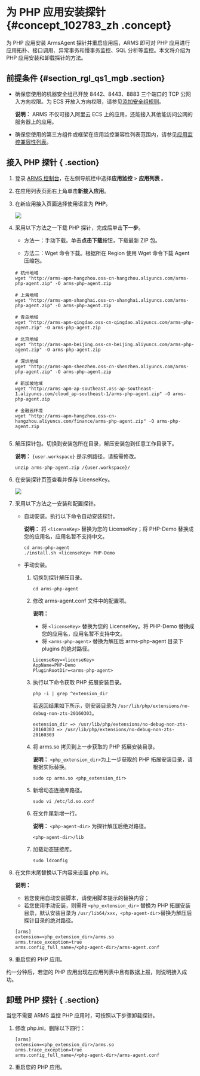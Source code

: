 # 为 PHP 应用安装探针 {#concept_102783_zh .concept}

为 PHP 应用安装 ArmsAgent 探针并重启应用后，ARMS 即可对 PHP 应用进行应用拓扑、接口调用、异常事务和慢事务监控、SQL 分析等监控。本文将介绍为 PHP 应用安装和卸载探针的方法。

## 前提条件 {#section_rgl_qs1_mgb .section}

-   确保您使用的机器安全组已开放 8442、8443、8883 三个端口的 TCP 公网入方向权限。为 ECS 开放入方向权限，请参见[添加安全组规则](../../../../intl.zh-CN/安全/安全组/添加安全组规则.md#)。

    **说明：** ARMS 不仅可接入阿里云 ECS 上的应用，还能接入其他能访问公网的服务器上的应用。

-   确保您使用的第三方组件或框架在应用监控兼容性列表范围内，请参见[应用监控兼容性列表](intl.zh-CN/应用监控/应用监控兼容性列表.md#)。


## 接入 PHP 探针 { .section}

1.  登录 [ARMS 控制台](https://arms-ap-southeast-1.console.aliyun.com/#/home)，在左侧导航栏中选择**应用监控** \> **应用列表** 。
2.  在应用列表页面右上角单击**新接入应用**。

3.  在新应用接入页面选择使用语言为 **PHP**。

    ![](http://static-aliyun-doc.oss-cn-hangzhou.aliyuncs.com/assets/img/152237/155713410144408_zh-CN.png)

4.  采用以下方法之一下载 PHP 探针，完成后单击**下一步**。

    -   方法一：手动下载。单击**点击下载**按钮，下载最新 ZIP 包。

    -   方法二：Wget 命令下载。根据所在 Region 使用 Wget 命令下载 Agent 压缩包。

    ```
    # 杭州地域
    wget "http://arms-apm-hangzhou.oss-cn-hangzhou.aliyuncs.com/arms-php-agent.zip" -O arms-php-agent.zip
    
    # 上海地域
    wget "http://arms-apm-shanghai.oss-cn-shanghai.aliyuncs.com/arms-php-agent.zip" -O arms-php-agent.zip
    
    # 青岛地域
    wget "http://arms-apm-qingdao.oss-cn-qingdao.aliyuncs.com/arms-php-agent.zip" -O arms-php-agent.zip
    
    # 北京地域
    wget "http://arms-apm-beijing.oss-cn-beijing.aliyuncs.com/arms-php-agent.zip" -O arms-php-agent.zip
    
    # 深圳地域
    wget "http://arms-apm-shenzhen.oss-cn-shenzhen.aliyuncs.com/arms-php-agent.zip" -O arms-php-agent.zip
    
    # 新加坡地域
    wget "http://arms-apm-ap-southeast.oss-ap-southeast-1.aliyuncs.com/cloud_ap-southeast-1/arms-php-agent.zip" -O arms-php-agent.zip
    
    # 金融云环境
    wget "http://arms-apm-hangzhou.oss-cn-hangzhou.aliyuncs.com/finance/arms-php-agent.zip" -O arms-php-agent.zip
    					
    ```

5.  解压探针包。切换到安装包所在目录，解压安装包到任意工作目录下。

    **说明：** `{user.workspace}` 是示例路径，请按需修改。

    ``` {#codeblock_7cw_45q_dig}
    unzip arms-php-agent.zip /{user.workspace}/
    ```

6.  在安装探针页签查看并保存 LicenseKey。

    ![](http://static-aliyun-doc.oss-cn-hangzhou.aliyuncs.com/assets/img/152237/155713410143126_zh-CN.png)

7.  采用以下方法之一安装和配置探针。

    -   自动安装。执行以下命令自动安装探针。

        **说明：** 将 `<licenseKey>` 替换为您的 LicenseKey；将 PHP-Demo 替换成您的应用名，应用名暂不支持中文。

        ```
        cd arms-php-agent 
        ./install.sh <licenseKey> PHP-Demo                     
        ```

    -   手动安装。

        1.  切换到探针解压目录。

            ```
            cd arms-php-agent                                 
            ```

        2.  修改 arms-agent.conf 文件中的配置项。

            **说明：** 

            -   将 `<licenseKey>` 替换为您的 LicenseKey。将 PHP-Demo 替换成您的应用名，应用名暂不支持中文。
            -   将 `<arms-php-agent>` 替换为解压后 arms-php-agent 目录下 plugins 的绝对路径。

            ```
            LicenseKey=<licenseKey>
            AppName=PHP-Demo
            PluginRootDir=<arms-php-agent>                            
            ```

        3.  执行以下命令获取 PHP 拓展安装目录。

            ```
            php -i | grep ^extension_dir                               
            ```

            若返回结果如下所示，则安装目录为 `/usr/lib/php/extensions/no-debug-non-zts-20160303`。

            ```
            extension_dir => /usr/lib/php/extensions/no-debug-non-zts-20160303 => /usr/lib/php/extensions/no-debug-non-zts-20160303                  
            ```

        4.  将 arms.so 拷贝到上一步获取的 PHP 拓展安装目录。

            **说明：** `<php_extension_dir>`为上一步获取的 PHP 拓展安装目录，请根据实际替换。

            ```
            sudo cp arms.so <php_extension_dir>                  
            ```

        5.  新增动态连接库路径。

            ```
            sudo vi /etc/ld.so.conf                      
            ```

        6.  在文件尾新增一行。

            **说明：** `<php-agent-dir>` 为探针解压后绝对路径。

            ```
            <php-agent-dir>/lib                           
            ```

        7.  加载动态链接库。

            ```
            sudo ldconfig                                   
            ```

8.  在文件末尾替换以下内容来设置 php.ini。

    **说明：** 

    -   若您使用自动安装脚本，请使用脚本提示的替换内容；
    -   若您使用手动安装，则需将 `<php_extension_dir>` 替换为 PHP 拓展安装目录，默认安装目录为 `/usr/lib64/xxx`，`<php-agent-dir>`替换为解压后探针目录的绝对路径。
    ```
    [arms]
    extension=<php_extension_dir>/arms.so
    arms.trace_exception=true
    arms.config_full_name=/<php-agent-dir>/arms-agent.conf        
    ```

9.  重启您的 PHP 应用。


约一分钟后，若您的 PHP 应用出现在应用列表中且有数据上报，则说明接入成功。

## 卸载 PHP 探针 { .section}

当您不需要 ARMS 监控 PHP 应用时，可按照以下步骤卸载探针。

1.  修改 php.ini，删除以下四行：

    ```
    [arms] 
    extension=<php_extension_dir>/arms.so
    arms.trace_exception=true
    arms.config_full_name=/<php-agent-dir>/arms-agent.conf                  
    ```

2.  重启您的 PHP 应用。


